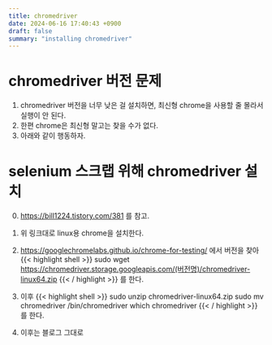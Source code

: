 ```yaml
---
title: chromedriver
date: 2024-06-16 17:40:43 +0900
draft: false
summary: "installing chromedriver"
---
```

# chromedriver 버전 문제
1. chromedriver 버전을 너무 낮은 걸 설치하면, 최신형 chrome을 사용할 줄 몰라서 실행이 안 된다.
2. 한편 chrome은 최신형 말고는 찾을 수가 없다.
3. 아래와 같이 행동하자.

# selenium 스크랩 위해 chromedriver 설치 
0. https://bill1224.tistory.com/381 를 참고.
1. 위 링크대로 linux용 chrome을 설치한다.
2. https://googlechromelabs.github.io/chrome-for-testing/ 에서 버전을 찾아 
{{< highlight shell >}}
sudo wget https://chromedriver.storage.googleapis.com/(버전명)/chromedriver-linux64.zip
{{< / highlight >}}
를 한다.
3. 이후
{{< highlight shell >}}
sudo unzip chromedriver-linux64.zip
sudo mv chromedriver /bin/chromedriver
which chromedriver
{{< / highlight >}}
를 한다.

4. 이후는 블로그 그대로 
